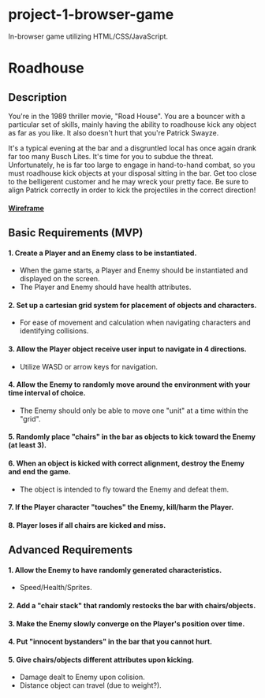 # project-1-browser-game
In-browser game utilizing HTML/CSS/JavaScript.

# Roadhouse
## Description
You're in the 1989 thriller movie, "Road House". You are a bouncer with a particular set of skills, mainly having the ability to roadhouse kick any object as far as you like. It also doesn't hurt that you're Patrick Swayze.

It's a typical evening at the bar and a disgruntled local has once again drank far too many Busch Lites. It's time for you to subdue the threat. Unfortunately, he is far too large to engage in hand-to-hand combat, so you must roadhouse kick objects at your disposal sitting in the bar. Get too close to the belligerent customer and he may wreck your pretty face. Be sure to align Patrick correctly in order to kick the projectiles in the correct direction!

#### [Wireframe](/Wireframe.png)

## Basic Requirements (MVP)
#### 1. Create a Player and an Enemy class to be instantiated.
- When the game starts, a Player and Enemy should be instantiated and displayed on the screen.
- The Player and Enemy should have health attributes.
#### 2. Set up a cartesian grid system for placement of objects and characters.
- For ease of movement and calculation when navigating characters and identifying collisions.
#### 3. Allow the Player object receive user input to navigate in 4 directions.
- Utilize WASD or arrow keys for navigation.
#### 4. Allow the Enemy to randomly move around the environment with your time interval of choice.
- The Enemy should only be able to move one "unit" at a time within the "grid".
#### 5. Randomly place "chairs" in the bar as objects to kick toward the Enemy (at least 3).
#### 6. When an object is kicked with correct alignment, destroy the Enemy and end the game.
- The object is intended to fly toward the Enemy and defeat them.
#### 7. If the Player character "touches" the Enemy, kill/harm the Player.
#### 8. Player loses if all chairs are kicked and miss.


## Advanced Requirements
#### 1. Allow the Enemy to have randomly generated characteristics.
 - Speed/Health/Sprites.
#### 2. Add a "chair stack" that randomly restocks the bar with chairs/objects.
#### 3. Make the Enemy slowly converge on the Player's position over time.
#### 4. Put "innocent bystanders" in the bar that you cannot hurt.
#### 5. Give chairs/objects different attributes upon kicking.
 - Damage dealt to Enemy upon colision.
 - Distance object can travel (due to weight?).
